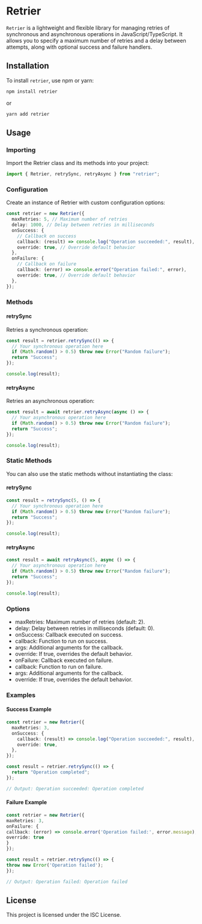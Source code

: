 # Retrier

`Retrier` is a lightweight and flexible library for managing retries of synchronous and asynchronous operations in JavaScript/TypeScript. It allows you to specify a maximum number of retries and a delay between attempts, along with optional success and failure handlers.

## Installation

To install `retrier`, use npm or yarn:

```bash
npm install retrier
```

or

```bash
yarn add retrier
```

## Usage

### Importing

Import the Retrier class and its methods into your project:

```typescript
import { Retrier, retrySync, retryAsync } from "retrier";
```

### Configuration

Create an instance of Retrier with custom configuration options:

```typescript
const retrier = new Retrier({
  maxRetries: 5, // Maximum number of retries
  delay: 1000, // Delay between retries in milliseconds
  onSuccess: {
    // Callback on success
    callback: (result) => console.log("Operation succeeded:", result),
    override: true, // Override default behavior
  },
  onFailure: {
    // Callback on failure
    callback: (error) => console.error("Operation failed:", error),
    override: true, // Override default behavior
  },
});
```

### Methods

#### retrySync

Retries a synchronous operation:

```typescript
const result = retrier.retrySync(() => {
  // Your synchronous operation here
  if (Math.random() > 0.5) throw new Error("Random failure");
  return "Success";
});

console.log(result);
```

#### retryAsync

Retries an asynchronous operation:

```typescript
const result = await retrier.retryAsync(async () => {
  // Your asynchronous operation here
  if (Math.random() > 0.5) throw new Error("Random failure");
  return "Success";
});

console.log(result);
```

### Static Methods

You can also use the static methods without instantiating the class:

#### retrySync

```typescript
const result = retrySync(5, () => {
  // Your synchronous operation here
  if (Math.random() > 0.5) throw new Error("Random failure");
  return "Success";
});

console.log(result);
```

#### retryAsync

```typescript
const result = await retryAsync(5, async () => {
  // Your asynchronous operation here
  if (Math.random() > 0.5) throw new Error("Random failure");
  return "Success";
});

console.log(result);
```

### Options

- maxRetries: Maximum number of retries (default: 2).
- delay: Delay between retries in milliseconds (default: 0).
- onSuccess: Callback executed on success.
- callback: Function to run on success.
- args: Additional arguments for the callback.
- override: If true, overrides the default behavior.
- onFailure: Callback executed on failure.
- callback: Function to run on failure.
- args: Additional arguments for the callback.
- override: If true, overrides the default behavior.

### Examples

#### Success Example

```typescript
const retrier = new Retrier({
  maxRetries: 3,
  onSuccess: {
    callback: (result) => console.log("Operation succeeded:", result),
    override: true,
  },
});

const result = retrier.retrySync(() => {
  return "Operation completed";
});

// Output: Operation succeeded: Operation completed
```

#### Failure Example
```typescript
const retrier = new Retrier({
maxRetries: 3,
onFailure: {
callback: (error) => console.error('Operation failed:', error.message),
override: true
}
});

const result = retrier.retrySync(() => {
throw new Error('Operation failed');
});

// Output: Operation failed: Operation failed
```

## License
This project is licensed under the ISC License.
